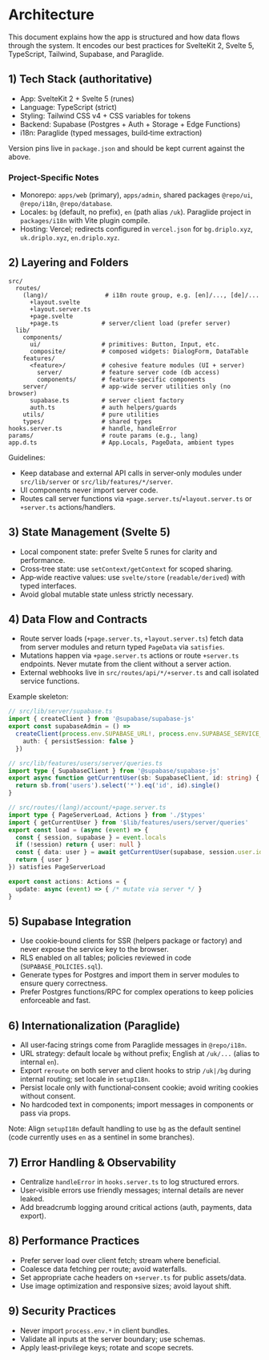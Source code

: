 # Architecture

This document explains how the app is structured and how data flows through the system. It encodes our best practices for SvelteKit 2, Svelte 5, TypeScript, Tailwind, Supabase, and Paraglide.

## 1) Tech Stack (authoritative)

- App: SvelteKit 2 + Svelte 5 (runes)
- Language: TypeScript (strict)
- Styling: Tailwind CSS v4 + CSS variables for tokens
- Backend: Supabase (Postgres + Auth + Storage + Edge Functions)
- i18n: Paraglide (typed messages, build‑time extraction)

Version pins live in `package.json` and should be kept current against the above.

### Project‑Specific Notes

- Monorepo: `apps/web` (primary), `apps/admin`, shared packages `@repo/ui`, `@repo/i18n`, `@repo/database`.
- Locales: `bg` (default, no prefix), `en` (path alias `/uk`). Paraglide project in `packages/i18n` with Vite plugin compile.
- Hosting: Vercel; redirects configured in `vercel.json` for `bg.driplo.xyz`, `uk.driplo.xyz`, `en.driplo.xyz`.

## 2) Layering and Folders

```
src/
  routes/
    (lang)/                # i18n route group, e.g. [en]/..., [de]/...
      +layout.svelte
      +layout.server.ts
      +page.svelte
      +page.ts            # server/client load (prefer server)
  lib/
    components/
      ui/                 # primitives: Button, Input, etc.
      composite/          # composed widgets: DialogForm, DataTable
    features/
      <feature>/          # cohesive feature modules (UI + server)
        server/           # feature server code (db access)
        components/       # feature‑specific components
    server/               # app‑wide server utilities only (no browser)
      supabase.ts         # server client factory
      auth.ts             # auth helpers/guards
    utils/                # pure utilities
    types/                # shared types
hooks.server.ts           # handle, handleError
params/                   # route params (e.g., lang)
app.d.ts                  # App.Locals, PageData, ambient types
```

Guidelines:
- Keep database and external API calls in server‑only modules under `src/lib/server` or `src/lib/features/*/server`.
- UI components never import server code.
- Routes call server functions via `+page.server.ts`/`+layout.server.ts` or `+server.ts` actions/handlers.

## 3) State Management (Svelte 5)

- Local component state: prefer Svelte 5 runes for clarity and performance.
- Cross‑tree state: use `setContext/getContext` for scoped sharing.
- App‑wide reactive values: use `svelte/store` (`readable/derived`) with typed interfaces.
- Avoid global mutable state unless strictly necessary.

## 4) Data Flow and Contracts

- Route server loads (`+page.server.ts`, `+layout.server.ts`) fetch data from server modules and return typed `PageData` via `satisfies`.
- Mutations happen via `+page.server.ts` actions or route `+server.ts` endpoints. Never mutate from the client without a server action.
- External webhooks live in `src/routes/api/*/+server.ts` and call isolated service functions.

Example skeleton:

```ts
// src/lib/server/supabase.ts
import { createClient } from '@supabase/supabase-js'
export const supabaseAdmin = () =>
  createClient(process.env.SUPABASE_URL!, process.env.SUPABASE_SERVICE_ROLE_KEY!, {
    auth: { persistSession: false }
  })

// src/lib/features/users/server/queries.ts
import type { SupabaseClient } from '@supabase/supabase-js'
export async function getCurrentUser(sb: SupabaseClient, id: string) {
  return sb.from('users').select('*').eq('id', id).single()
}

// src/routes/(lang)/account/+page.server.ts
import type { PageServerLoad, Actions } from './$types'
import { getCurrentUser } from '$lib/features/users/server/queries'
export const load = (async (event) => {
  const { session, supabase } = event.locals
  if (!session) return { user: null }
  const { data: user } = await getCurrentUser(supabase, session.user.id)
  return { user }
}) satisfies PageServerLoad

export const actions: Actions = {
  update: async (event) => { /* mutate via server */ }
}
```

## 5) Supabase Integration

- Use cookie‑bound clients for SSR (helpers package or factory) and never expose the service key to the browser.
- RLS enabled on all tables; policies reviewed in code (`SUPABASE_POLICIES.sql`).
- Generate types for Postgres and import them in server modules to ensure query correctness.
- Prefer Postgres functions/RPC for complex operations to keep policies enforceable and fast.

## 6) Internationalization (Paraglide)

- All user‑facing strings come from Paraglide messages in `@repo/i18n`.
- URL strategy: default locale `bg` without prefix; English at `/uk/...` (alias to internal `en`).
- Export `reroute` on both server and client hooks to strip `/uk|/bg` during internal routing; set locale in `setupI18n`.
- Persist locale only with functional‑consent cookie; avoid writing cookies without consent.
- No hardcoded text in components; import messages in components or pass via props.

Note: Align `setupI18n` default handling to use `bg` as the default sentinel (code currently uses `en` as a sentinel in some branches).

## 7) Error Handling & Observability

- Centralize `handleError` in `hooks.server.ts` to log structured errors.
- User‑visible errors use friendly messages; internal details are never leaked.
- Add breadcrumb logging around critical actions (auth, payments, data export).

## 8) Performance Practices

- Prefer server load over client fetch; stream where beneficial.
- Coalesce data fetching per route; avoid waterfalls.
- Set appropriate cache headers on `+server.ts` for public assets/data.
- Use image optimization and responsive sizes; avoid layout shift.

## 9) Security Practices

- Never import `process.env.*` in client bundles.
- Validate all inputs at the server boundary; use schemas.
- Apply least‑privilege keys; rotate and scope secrets.
